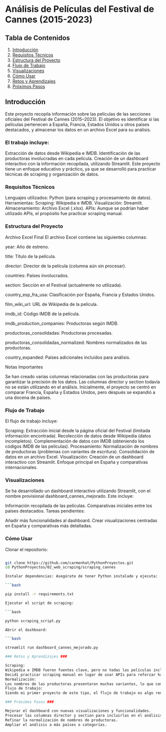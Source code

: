 # Análisis de Películas del Festival de Cannes (2015-2023) #
## Tabla de Contenidos ##
1. [Introducción](#introducción)
2. [Requisitos Técnicos](#requisitos-técnicos)
3. [Estructura del Proyecto](#estructura-del-proyecto)
4. [Flujo de Trabajo](#flujo-de-trabajo)
5. [Visualizaciones](#visualizaciones)
6. [Cómo Usar](#cómo-usar)
7. [Retos y Aprendizajes](#retos-y-aprendizajes)
8. [Próximos Pasos](#próximos-pasos)

 ## Introducción ##
Este proyecto recopila información sobre las películas de las secciones oficiales del Festival de Cannes (2015–2023). El objetivo es identificar si las películas pertenecen a España, Francia, Estados Unidos u otros países destacados, y almacenar los datos en un archivo Excel para su análisis.

### El trabajo incluye: ###

Extracción de datos desde Wikipedia e IMDB.
Identificación de las productoras involucradas en cada película.
Creación de un dashboard interactivo con la información recopilada, utilizando Streamlit.
Este proyecto tiene un enfoque educativo y práctico, ya que se desarrolló para practicar técnicas de scraping y organización de datos.

### Requisitos Técnicos ###
Lenguajes utilizados: Python (para scraping y procesamiento de datos).
Herramientas:
Scraping: Wikipedia e IMDB.
Visualización: Streamlit.
Almacenamiento: Archivo Excel (.xlsx).
APIs: Aunque se podrían haber utilizado APIs, el propósito fue practicar scraping manual.

### Estructura del Proyecto ###
Archivo Excel Final
El archivo Excel contiene las siguientes columnas:

year: Año de estreno.

title: Título de la película.

director: Director de la película (columna aún sin procesar).

countries: Países involucrados.

section: Sección en el Festival (actualmente no utilizada).

country_esp_fra_usa: Clasificación por España, Francia y Estados Unidos.

film_wiki_url: URL de Wikipedia de la película.

imdb_id: Código IMDB de la película.

imdb_production_companies: Productoras según IMDB.

productoras_consolidadas: Productoras procesadas.

productoras_consolidadas_normalized: Nombres normalizados de las productoras.

country_expanded: Países adicionales incluidos para análisis.

Notas Importantes

Se han creado varias columnas relacionadas con las productoras para garantizar la precisión de los datos.
Las columnas director y section todavía no se están utilizando en el análisis.
Inicialmente, el proyecto se centró en comparar Francia, España y Estados Unidos, pero después se expandió a una docena de países.

### Flujo de Trabajo ###
El flujo de trabajo incluye:

Scraping:
Extracción inicial desde la página oficial del Festival (limitada información encontrada).
Recolección de datos desde Wikipedia (datos incompletos).
Complementación de datos con IMDB (obteniendo los códigos IMDB de las películas).
Procesamiento:
Normalización de nombres de productoras (problemas con variantes de escritura).
Consolidación de datos en un archivo Excel.
Visualización:
Creación de un dashboard interactivo con Streamlit.
Enfoque principal en España y comparativas internacionales.

### Visualizaciones ###
Se ha desarrollado un dashboard interactivo utilizando Streamlit, con el nombre provisional dashboard_cannes_mejorado. Este incluye:

Información recopilada de las películas.
Comparativas iniciales entre los países destacados.
Tareas pendientes:

Añadir más funcionalidades al dashboard.
Crear visualizaciones centradas en España y comparativas más detalladas.

### Cómo Usar ###
Clonar el repositorio:

```bash

git clone https://github.com/carmenhat/PythonProyectos.git
cd PythonProyectos/02_web_scraping/scraping_cannes 

Instalar dependencias: Asegúrate de tener Python instalado y ejecuta:

```bash

pip install -r requirements.txt 

Ejecutar el script de scraping:

```bash

python scraping_script.py

Abrir el dashboard:

```bash

streamlit run dashboard_cannes_mejorado.py

### Retos y Aprendizajes ###

Scraping:
Wikipedia e IMDB fueron fuentes clave, pero no todas las películas incluían información completa.
Decidí practicar scraping manual en lugar de usar APIs para reforzar habilidades.
Normalización:
Los nombres de las productoras presentaron muchas variantes, lo que complicó el análisis.
Flujo de trabajo:
Siendo mi primer proyecto de este tipo, el flujo de trabajo es algo redundante en algunas partes, con varios scrapers creados para diferentes propósitos.

### Próximos Pasos ###

Mejorar el dashboard con nuevas visualizaciones y funcionalidades.
Procesar las columnas director y section para incluirlas en el análisis.
Refinar la normalización de nombres de productoras.
Ampliar el análisis a más países o categorías.
